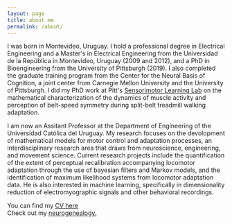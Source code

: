 ```yaml
---
layout: page
title: about me
permalink: /about/
---
```


I was born in Montevideo, Uruguay. I hold a professional degree in Electrical Engineering and a Master's in Electrical Engineering from the Universidad de la República in Montevideo, Uruguay (2009 and 2012), and a PhD in Bioengineering from the University of Pittsburgh (2019). I also completed the graduate training program from the Center for the Neural Basis of Cognition, a joint center from Carnegie Mellon University and the University of Pittsburgh.
I did my PhD work at Pitt's [Sensorimotor Learning Lab](http://www.engineering.pitt.edu/Sub-Sites/Labs/SML_Lab/_Content/Home/Homepage/) on the mathematical characterization of the dynamics of muscle activity and perception of belt-speed symmetry during split-belt treadmill walking adaptation.  

I am now an Assitant Professor at the Department of Engineering of the Universidad Católica del Uruguay.
My research focuses on the devolopment of mathematical models for motor control and adaptation processes, an interdisciplinary research area that draws from neuroscience, engineering, and movement science. Current research projects include the quantification of the extent of perceptual recalibration accompanying locomotor adaptation through the use of bayesian filters and Markov models, and the identification of maximum likelihood systems from locomotor adaptation data. He is also interested in machine learning, specifically in dimensionality reduction of electromyographic signals and other behavioral recordings.  

You can find my [CV here](https://exportcvuy.anii.org.uy/cv/?ab6bc242b6fb67b0683ed37191b80aeba36199c4803fb3e22493f69802d3b62afe3ab42d3553e258fde83212920ede55645d6383b9373abfc6d41e49fe6ae120)  
Check out my [neurogenealogy.](https://neurotree.org/neurotree/tree.php?pid=798486)  
